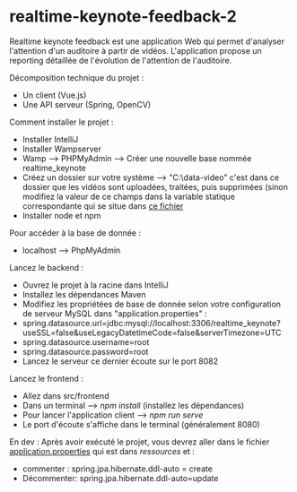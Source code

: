 # realtime-keynote-feedback-2

Realtime keynote feedback est une application Web qui permet d'analyser l'attention d'un auditoire à partir de vidéos.
L'application propose un reporting détaillée de l'évolution de l'attention de l'auditoire.

Décomposition technique du projet :
- Un client (Vue.js)
- Une API serveur (Spring, OpenCV)

Comment installer le projet : 
- Installer IntelliJ
- Installer Wampserver 
- Wamp --> PHPMyAdmin --> Créer une nouvelle base nommée realtime_keynote
- Créez un dossier sur votre système --> "C:\data-video" c'est dans ce dossier que les vidéos sont uploadées, traitées, puis supprimées (sinon modifiez la valeur de ce champs dans la variable statique correspondante qui se situe dans [ce fichier](https://github.com/Miage-Paris-Ouest/realtime-keynote-feedback-2/blob/master/src/main/java/miage/nanterre/m1app/realtimekeynote/Service/UploadService.java)
- Installer node et npm

Pour accéder à la base de donnée : 
- localhost --> PhpMyAdmin 

Lancez le backend :
- Ouvrez le projet à la racine dans IntelliJ
- Installez les dépendances Maven
- Modifiez les propriétées de base de donnée selon votre configuration de serveur MySQL dans "application.properties" : 
- spring.datasource.url=jdbc:mysql://localhost:3306/realtime_keynote?useSSL=false&useLegacyDatetimeCode=false&serverTimezone=UTC
- spring.datasource.username=root
- spring.datasource.password=root
- Lancez le serveur ce dernier écoute sur le port 8082

Lancez le frontend :
- Allez dans src/frontend
- Dans un terminal --> *npm install* (installez les dépendances)
- Pour lancer l'application client -->  *npm run serve*
- Le port d'écoute s'affiche dans le terminal (généralement 8080)

En dev : Après avoir exécuté le projet, vous devrez aller dans le fichier [application.properties](https://github.com/Miage-Paris-Ouest/realtime-keynote-feedback-2/tree/master/src/main/resources/application.properties) qui est dans *ressources* et :
- commenter : spring.jpa.hibernate.ddl-auto = create
- Décommenter: spring.jpa.hibernate.ddl-auto=update

